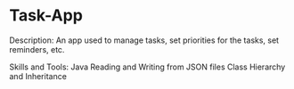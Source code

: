 # Task-App

Description:
An app used to manage tasks, set priorities for the tasks, set reminders, etc.

Skills and Tools:
Java
Reading and Writing from JSON files
Class Hierarchy and Inheritance


